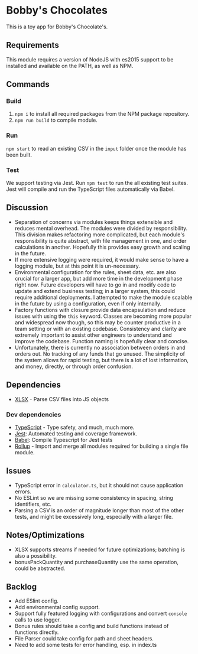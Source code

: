 # Bobby's Chocolates

This is a toy app for Bobby's Chocolate's.

## Requirements

This module requires a version of NodeJS with es2015 support to be installed and available on the PATH, as well as NPM.

## Commands

### Build

1) `npm i` to install all required packages from the NPM package repository.
2) `npm run build` to compile module.

### Run

`npm start` to read an existing CSV in the `input` folder once the module has been built.

### Test

We support testing via Jest.  Run `npm test` to run the all existing test suites.
Jest will compile and run the TypeScript files automatically via Babel.

## Discussion 

 - Separation of concerns via modules keeps things extensible and reduces mental overhead.  The modules were divided by responsibility.  This division makes refactoring more complicated, but each module's responsibility is quite abstract, with file management in one, and order calculations in another.  Hopefully this provides easy growth and scaling in the future.  
 -  If more extensive logging were required, it would make sense to have a logging module, but at this point it is un-necessary.  
 -  Environmental configuration for the rules, sheet data, etc. are also crucial for a larger app, but add more time in the development phase right now.  Future developers will have to go in and modify code to update and extend business testing; in a larger system, this could require additional deployments. I attempted to make the module scalable in the future by using a configuration, even if only internally.
 - Factory functions with closure provide data encapsulation and reduce issues with using the `this` keyword.  Classes are becoming more popular and widespread now though, so this may be counter productive in a team setting or with an existing codebase.  Consistency and clarity are extremely important to assist other engineers to understand and improve the codebase.  Function naming is hopefully clear and concise.
 - Unfortunately, there is currently no association between orders in and orders out.  No tracking of any funds that go unused.  The simplicity of the system allows for rapid testing, but there is a lot of lost information, and money, directly, or through order confusion.
 
## Dependencies

- [XLSX](https://docs.sheetjs.com/#json) - Parse CSV files into JS objects

### Dev dependencies
- [TypeScript](https://www.typescriptlang.org/) - Type safety, and much, much more.
- [Jest](https://jestjs.io/): Automated testing and coverage framework.
- [Babel](https://babeljs.io/): Compile Typescript for Jest tests
- [Rollup](https://rollupjs.org/guide/en) - Import and merge all modules required for building a single file module.

## Issues

- TypeScript error in `calculator.ts`, but it should not cause application errors.
- No ESLint so we are missing some consistency in spacing, string identifiers, etc.
- Parsing a CSV is an order of magnitude longer than most of the other tests, and might be excessively long, especially with a larger file.

## Notes/Optimizations

- XLSX supports streams if needed for future optimizations; batching is also a possibility.
- bonusPackQuantity and purchaseQuantity use the same operation, could be abstracted.

## Backlog

- Add ESlint config.
- Add environmental config support.
- Support fully featured logging with configurations and convert `console` calls to use logger.
- Bonus rules should take a config and build functions instead of functions directly.
- File Parser could take config for path and sheet headers.
- Need to add some tests for error handling, esp. in index.ts
